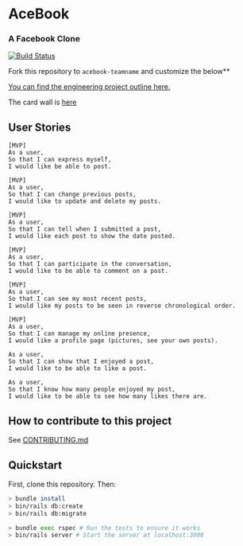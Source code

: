 # AceBook
### A Facebook Clone

[![Build Status](https://travis-ci.org/fabjab86/acebook-Team-and-a-half.svg?branch=master)](https://travis-ci.org/fabjab86/acebook-Team-and-a-half)

Fork this repository to `acebook-teamname` and customize
the below**

[You can find the engineering project outline here.](https://github.com/makersacademy/course/tree/master/engineering_projects/rails)

The card wall is <a href="https://trello.com/b/ArBRnnAK/acebook">here</a> 

## User Stories

```
[MVP]
As a user,  
So that I can express myself,  
I would like be able to post.

[MVP]
As a user,
So that I can change previous posts,
I would like to update and delete my posts.

[MVP]
As a user,
So that I can tell when I submitted a post,  
I would like each post to show the date posted.

[MVP]
As a user,
So that I can participate in the conversation,
I would like to be able to comment on a post.

[MVP]
As a user,  
So that I can see my most recent posts,  
I would like my posts to be seen in reverse chronological order.

[MVP]
As a user,  
So that I can manage my online presence,  
I would like a profile page (pictures, see your own posts).

As a user,  
So that I can show that I enjoyed a post,  
I would like to be able to like a post.

As a user,  
So that I know how many people enjoyed my post,  
I would like to be able to see how many likes there are.
```

## How to contribute to this project
See [CONTRIBUTING.md](CONTRIBUTING.md)

## Quickstart

First, clone this repository. Then:

```bash
> bundle install
> bin/rails db:create
> bin/rails db:migrate

> bundle exec rspec # Run the tests to ensure it works
> bin/rails server # Start the server at localhost:3000
```
